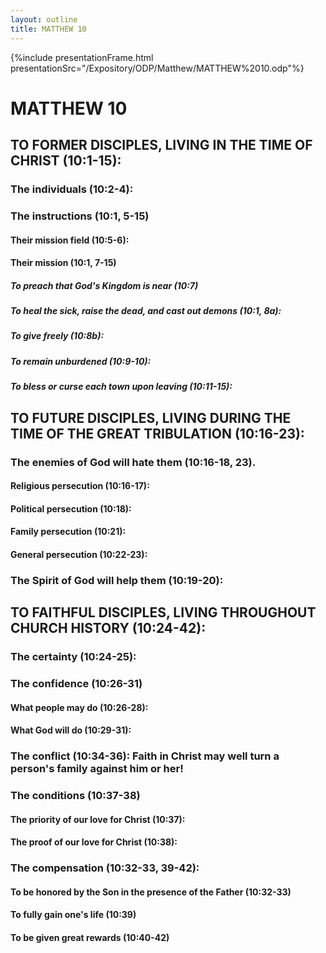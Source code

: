 ```yaml
---
layout: outline
title: MATTHEW 10
---
```

{%include presentationFrame.html presentationSrc="/Expository/ODP/Matthew/MATTHEW%2010.odp"%}

# MATTHEW 10
## TO FORMER DISCIPLES, LIVING IN THE TIME OF CHRIST (10:1-15): 
###  The individuals (10:2-4): 
###  The instructions (10:1, 5-15) 
####  Their mission field (10:5-6): 
####  Their mission (10:1, 7-15) 
#####  To preach that God\'s Kingdom is near (10:7) 
#####  To heal the sick, raise the dead, and cast out demons (10:1, 8a): 
#####  To give freely (10:8b): 
#####  To remain unburdened (10:9-10): 
#####  To bless or curse each town upon leaving (10:11-15): 
## TO FUTURE DISCIPLES, LIVING DURING THE TIME OF THE GREAT TRIBULATION (10:16-23): 
###  The enemies of God will hate them (10:16-18, 23). 
####  Religious persecution (10:16-17): 
####  Political persecution (10:18): 
####  Family persecution (10:21): 
####  General persecution (10:22-23): 
###  The Spirit of God will help them (10:19-20): 
## TO FAITHFUL DISCIPLES, LIVING THROUGHOUT CHURCH HISTORY (10:24-42): 
###  The certainty (10:24-25): 
###  The confidence (10:26-31) 
####  What people may do (10:26-28): 
####  What God will do (10:29-31): 
###  The conflict (10:34-36): Faith in Christ may well turn a person\'s family against him or her! 
###  The conditions (10:37-38) 
####  The priority of our love for Christ (10:37): 
####  The proof of our love for Christ (10:38): 
###  The compensation (10:32-33, 39-42): 
####  To be honored by the Son in the presence of the Father (10:32-33) 
####  To fully gain one\'s life (10:39) 
####  To be given great rewards (10:40-42) 
